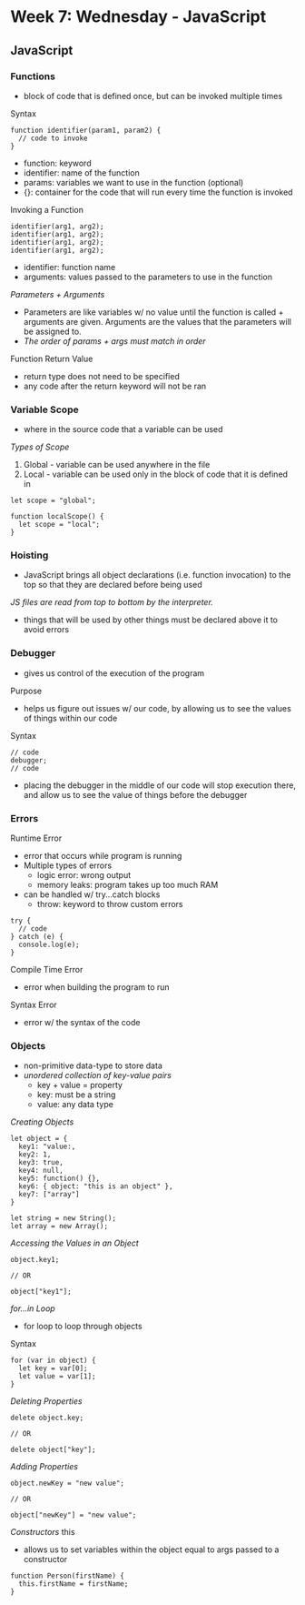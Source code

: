 # Week 7: Wednesday - JavaScript
## JavaScript
### **Functions**
- block of code that is defined once, but can be invoked multiple times  

Syntax
```
function identifier(param1, param2) {
  // code to invoke
}
```
- function: keyword
- identifier: name of the function
- params: variables we want to use in the function (optional)
- {}: container for the code that will run every time the function is invoked   

Invoking a Function
```
identifier(arg1, arg2);
identifier(arg1, arg2);
identifier(arg1, arg2);
identifier(arg1, arg2);
```
- identifier: function name
- arguments: values passed to the parameters to use in the function  

*Parameters + Arguments*
- Parameters are like variables w/ no value until the function is called + arguments are given. Arguments are the values that the parameters will be assigned to.
- *The order of params + args must match in order*  

Function Return Value
- return type does not need to be specified
- any code after the return keyword will not be ran  

### **Variable Scope**
- where in the source code that a variable can be used  

*Types of Scope*
1. Global - variable can be used anywhere in the file
2. Local - variable can be used only in the block of code that it is defined in  

```
let scope = "global";

function localScope() {
  let scope = "local";
}
```  

### **Hoisting**
- JavaScript brings all object declarations (i.e. function invocation) to the top so that they are declared before being used  

*JS files are read from top to bottom by the interpreter.*
- things that will be used by other things must be declared above it to avoid errors  

### **Debugger**
- gives us control of the execution of the program  

Purpose
- helps us figure out issues w/ our code, by allowing us to see the values of things within our code  

Syntax
```
// code
debugger;
// code
```
- placing the debugger in the middle of our code will stop execution there, and allow us to see the value of things before the debugger  

### **Errors**
Runtime Error
- error that occurs while program is running
- Multiple types of errors
  - logic error: wrong output
  - memory leaks: program takes up too much RAM  
- can be handled w/ try...catch blocks
  - throw: keyword to throw custom errors  

```
try {
  // code
} catch (e) {
  console.log(e);
}
```

Compile Time Error
- error when building the program to run  

Syntax Error
- error w/ the syntax of the code  

### **Objects**
- non-primitive data-type to store data
- *unordered collection of key-value pairs*
  - key + value = property
  - key: must be a string
  - value: any data type  

*Creating Objects*
```
let object = {
  key1: "value:,
  key2: 1,
  key3: true,
  key4: null,
  key5: function() {},
  key6: { object: "this is an object" },
  key7: ["array"]
}

let string = new String();
let array = new Array();
```

*Accessing the Values in an Object*
```
object.key1;

// OR

object["key1"];
```

*for...in Loop*
- for loop to loop through objects  

Syntax
```
for (var in object) {
  let key = var[0];
  let value = var[1];
}
```  

*Deleting Properties*
```
delete object.key;

// OR 

delete object["key"];
```  

*Adding Properties*
```
object.newKey = "new value";

// OR

object["newKey"] = "new value";
```

*Constructors*
this
- allows us to set variables within the object equal to args passed to a constructor
```
function Person(firstName) {
  this.firstName = firstName;
}
```  

